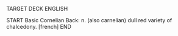TARGET DECK
ENGLISH

START
Basic
Cornelian
Back: n. (also carnelian) dull red variety of chalcedony. [french]
END
